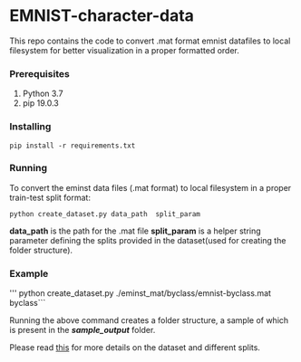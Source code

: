 # EMNIST-character-data
This repo contains the code to convert .mat format emnist datafiles to local filesystem for better visualization in a proper formatted order.

### Prerequisites

1. Python 3.7
2. pip 19.0.3

### Installing
```
pip install -r requirements.txt
```

### Running

To convert the eminst data files (.mat format) to local filesystem in a proper train-test split format:

```python create_dataset.py data_path  split_param ```

**data_path** is the path for the .mat file
**split_param** is a helper string parameter defining the splits provided in the dataset(used for creating the folder structure).

### Example

''' python create_dataset.py ./eminst_mat/byclass/emnist-byclass.mat byclass```

Running the above command creates a folder structure, a sample of which is present in the ***sample_output*** folder.

Please read [this](https://www.nist.gov/node/1298471/emnist-dataset) for more details on the dataset and different splits.
